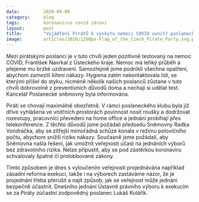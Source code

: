 ```yaml
---
date:         2020-09-09
category:     blog
tags:         koronavirus covid zdravi
layout:       post
title:        "Vyjádření Pirátů k výskytu nemoci COVID uvnitř poslaneckého klubu a k podniknutým opatřením"
image:        articles/2020/1200px-Flag_of_the_Czech_Pirate_Party.svg.png
---
```



Mezi pirátskými poslanci je v tuto chvíli jeden pozitivně testovaný na nemoc COVID, František Navrkal z Ústeckého kraje. Nemoc má lehký průběh a přejeme mu brzké uzdravení. Samozřejmě jsme podnikli všechna opatření, abychom zamezili šíření nákazy. Hygiena zatím nekontaktovala lidi, se kterými přišel do styku, nicméně několik našich poslanců zůstane v tuto chvíli dobrovolně z preventivních důvodů doma a nechají si udělat test. Kancelář Poslanecké sněmovny byla informována.

Piráti se chovají maximálně obezřetně. V rámci poslaneckého klubu byla již dříve vyhlášena ve vnitřních prostorách povinnost nosit roušky a dodržovat rozestupy, pracovníci převedeni na home office a jednání probíhají přes telekonference. Z těchto důvodů jsme požádali předsedu Sněmovny Radka Vondráčka, aby se zítřejší mimořádná schůze konala v režimu polovičního počtu, abychom snížili riziko nákazy. Současně jsme požádali, aby Sněmovna našla řešení, jak umožnit veřejnosti účast na jednáních výborů bez zdravotního rizika. Nelze připustit, aby se pod zástěrkou koronaviru schvalovaly špatné či prolobbované zákony. 

Tímto způsobem je dnes s vyloučením veřejnosti projednávána například zásadní reforma exekucí, takže i na výborech zastáváme názor, že je projednání třeba přerušit a najít způsob, jak se veřejnost může jednání bezpečně účastnit. Dnešního jednání Ústavně právního výboru k exekucím se za Piráty zúčastní zodpovědný poslanec Lukáš Kolářík.

